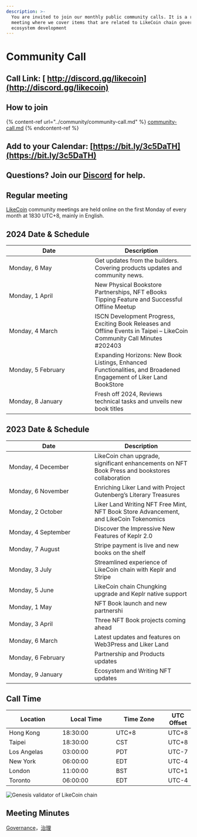 ```yaml
---
description: >-
  You are invited to join our monthly public community calls. It is a recurrent
  meeting where we cover items that are related to LikeCoin chain governance and
  ecosystem development
---
```


# Community Call

## Call Link: [ http://discord.gg/likecoin](http://discord.gg/likecoin)

## How to join

{% content-ref url="../community/community-call.md" %}
[community-call.md](../community/community-call.md)
{% endcontent-ref %}

## Add to your Calendar: [https://bit.ly/3c5DaTH](https://bit.ly/3c5DaTH)

## Questions? Join our [Discord](http://discord.gg/likecoin) for help.

## Regular meeting

[LikeCoin](https://like.co/) community meetings are held online on the first Monday of every month at 1830 UTC+8, mainly in English.

## **2024 Date & Schedule**

<table><thead><tr><th width="218">Date </th><th>Description</th></tr></thead><tbody><tr><td>Monday, 6 May</td><td>Get updates from the builders. Covering products updates and community news.</td></tr><tr><td>Monday, 1 April</td><td>New Physical Bookstore Partnerships, NFT eBooks Tipping Feature and Successful Offline Meetup</td></tr><tr><td>Monday, 4 March</td><td>ISCN Development Progress, Exciting Book Releases and Offline Events in Taipei – LikeCoin Community Call Minutes #202403</td></tr><tr><td>Monday, 5 February</td><td>Expanding Horizons: New Book Listings, Enhanced Functionalities, and Broadened Engagement of Liker Land BookStore</td></tr><tr><td>Monday, 8 January </td><td>Fresh off 2024, Reviews technical tasks and unveils new book titles</td></tr></tbody></table>

## **2023 Date & Schedule**

<table><thead><tr><th width="217">Date </th><th>Description</th></tr></thead><tbody><tr><td>Monday, 4 December</td><td>LikeCoin chan upgrade, significant enhancements on NFT Book Press and bookstores collaboration</td></tr><tr><td>Monday, 6 November</td><td>Enriching Liker Land with Project Gutenberg’s Literary Treasures</td></tr><tr><td>Monday, 2 October</td><td>Liker Land Writing NFT Free Mint, NFT Book Store Advancement, and LikeCoin Tokenomics</td></tr><tr><td>Monday, 4 September</td><td>Discover the Impressive New Features of Keplr 2.0</td></tr><tr><td>Monday, 7 August</td><td>Stripe payment is live and new books on the shelf</td></tr><tr><td>Monday, 3 July</td><td>Streamlined experience of LikeCoin chain with Keplr and Stripe</td></tr><tr><td>Monday, 5 June</td><td>LikeCoin chain Chungking upgrade and Keplr native support</td></tr><tr><td>Monday, 1 May</td><td>NFT Book launch and new partnershi</td></tr><tr><td>Monday, 3 April</td><td>Three NFT Book projects coming ahead</td></tr><tr><td>Monday, 6 March</td><td>Latest updates and features on Web3Press and Liker Land</td></tr><tr><td>Monday, 6 February</td><td>Partnership and Products updates</td></tr><tr><td>Monday, 9 January</td><td>Ecosystem and Writing NFT updates</td></tr></tbody></table>

## **Call Time**

<table><thead><tr><th width="150">Location</th><th width="150">Local Time</th><th width="150">Time Zone</th><th>UTC Offset</th></tr></thead><tbody><tr><td>Hong Kong</td><td>18:30:00</td><td>UTC+8</td><td>UTC+8</td></tr><tr><td>Taipei</td><td>18:30:00</td><td>CST</td><td>UTC+8</td></tr><tr><td>Los Angelas</td><td>03:00:00</td><td>PDT</td><td>UTC-7</td></tr><tr><td>New York</td><td>06:00:00</td><td>EDT</td><td>UTC-4</td></tr><tr><td>London</td><td>11:00:00</td><td>BST</td><td>UTC+1</td></tr><tr><td>Toronto</td><td>06:00:00</td><td>EDT</td><td>UTC-4</td></tr></tbody></table>

![Genesis validator of LikeCoin chain](../../.gitbook/assets/LikeCoin\_AD70\_Validators-01.png)

## Meeting Minutes

[Governance](https://blog.like.co/category/governance/)，[治理](https://blog.like.co/zh/category/%E6%B2%BB%E7%90%86/)
